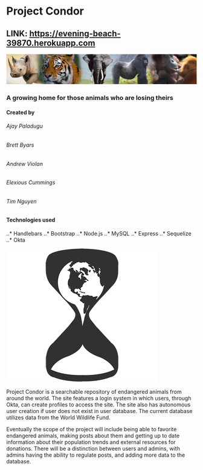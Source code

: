 # Project Condor

## LINK: https://evening-beach-39870.herokuapp.com

![banner](https://raw.githubusercontent.com/akp28/Project2/master/public/assets/animalbanner.png)

### A growing home for those animals who are losing theirs

#### Created by

###### Ajay Paladugu
###### Brett Byars
###### Andrew Violan
###### Elexious Cummings
###### Tim Nguyen

#### Technologies used

..* Handlebars
..* Bootstrap
..* Node.js
..* MySQL
..* Express
..* Sequelize
..* Okta


![Logo](https://raw.githubusercontent.com/akp28/Project2/master/public/assets/hourglass_logo.png)

Project Condor is a searchable repository of endangered animals from around the world. The site features a login system in which users, through Okta, can create profiles to access the site. The site also has autonomous user creation if user does not exist in user database. The current database utilizes data from the World Wildlife Fund.

Eventually the scope of the project will include being able to favorite endangered animals, making posts about them and getting up to date information about their population trends and external resources for donations. There will be a distinction between users and admins, with admins having the ability to regulate posts, and adding more data to the database. 



